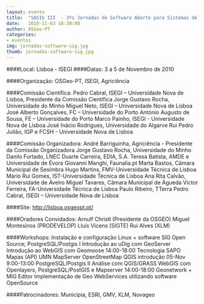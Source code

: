 ```yaml
---
layout: evento
title:  "SASIG III  - 3ªs Jornadas de Software Aberto para Sistemas de Informação Geográfica"
date:   2010-11-03 18:30:00
author: OSGeo-PT
categories:
- eventos
img: jornadas-software-sig.jpg
thumb: jornadas-software-sig.jpg
---
```

####Local:
Lisboa - ISEGI
####Datas:
3 a 5 de Novembro de 2010

####Organização:
OSGeo-PT, ISEGI, Agriciência

####Comissão Científica: 
Pedro Cabral, ISEGI – Universidade Nova de Lisboa, Presidente da Comissão Científica
Jorge Gustavo Rocha, Universidade do Minho
Miguel Neto, ISEGI – Universidade Nova de Lisboa
José Alberto Gonçalves, FC – Universidade do Porto
António Augusto de Sousa, FE – Universidade do Porto
Marco Painho, ISEGI - Universidade Nova de Lisboa
José Inácio Rodrigues, Universidade do Algarve
Rui Pedro Julião, IGP e FCSH - Universidade Nova de Lisboa 
 
####Comissão Organizadora:
André Barriguinha, Agriciência - Presidente da Comissão Organizadora
Jorge Gustavo Rocha, Universidade do Minho
Danilo Furtado, LNEC
Duarte Carreira, EDIA, S.A.
Teresa Batista, AMDE e Universidade de Évora
Giovanni Manghi, Faunalia.pt
Marta Bastos, Câmara Municipal de Sesimbra
Hugo Martins, FMV-Universidade Técnica de Lisboa
Mário Rui Gomes, IST-Universidade Técnica de Lisboa
Ana Rita Calvão, Universidade de Aveiro
Miguel Tavares, Câmara Municipal de Águeda
Victor Ferreira, FA-Universidade Técnica de Lisboa
Paulo Ribeiro, TTerra
Pedro Cabral, ISEGI – Universidade Nova de Lisboa

####Site:
http://lisboa.osgeopt.pt/

####Oradores Convidados:
Arnulf Christl (Presidente da OSGEO)
Miguel Montesinos (PRODEVELOP)
Lluís Vicens (SIGTE)
Rui Alves (XLM)
 
####Workshops:
Instalação e configuração Linux + software SIG Open Source; 
PostgreSQL/Postgis I
Introdução ao uDig com GeoServer
Introdução ao WebGIS com Geomoose
14:00-18:00	Tecnologia SAPO Mapas (API) 
UMN MapServer
OpenStreetMap
QGIS introdução
05-Nov	9:00-13:00	PostgreSQL/Postgis II
Análise com QGIS/GRASS
WebGIS com Openlayers, PostgreSQL/PostGIS e Mapserver
14:00-18:00	Geonetwork + MIG Editor
Implementação de Geo WebServices utilizando software OpenSource

####Patrocinadores:
Municipia, ESRI, GMV, XLM, Novageo
